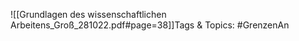 
![[Grundlagen des wissenschaftlichen Arbeitens_Groß_281022.pdf#page=38]]Tags & Topics:
   #GrenzenAn